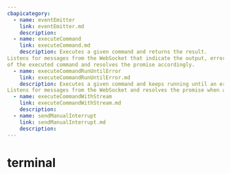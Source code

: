 ```yaml
---
cbapicategory:
  - name: eventEmitter
    link: eventEmitter.md
    description:  
  - name: executeCommand
    link: executeCommand.md
    description: Executes a given command and returns the result.
Listens for messages from the WebSocket that indicate the output, error, or finish state
of the executed command and resolves the promise accordingly.
  - name: executeCommandRunUntilError
    link: executeCommandRunUntilError.md
    description: Executes a given command and keeps running until an error occurs.
Listens for messages from the WebSocket and resolves the promise when an error is encountered.
  - name: executeCommandWithStream
    link: executeCommandWithStream.md
    description:  
  - name: sendManualInterrupt
    link: sendManualInterrupt.md
    description:  
---
```

# terminal
<CBAPICategory />
